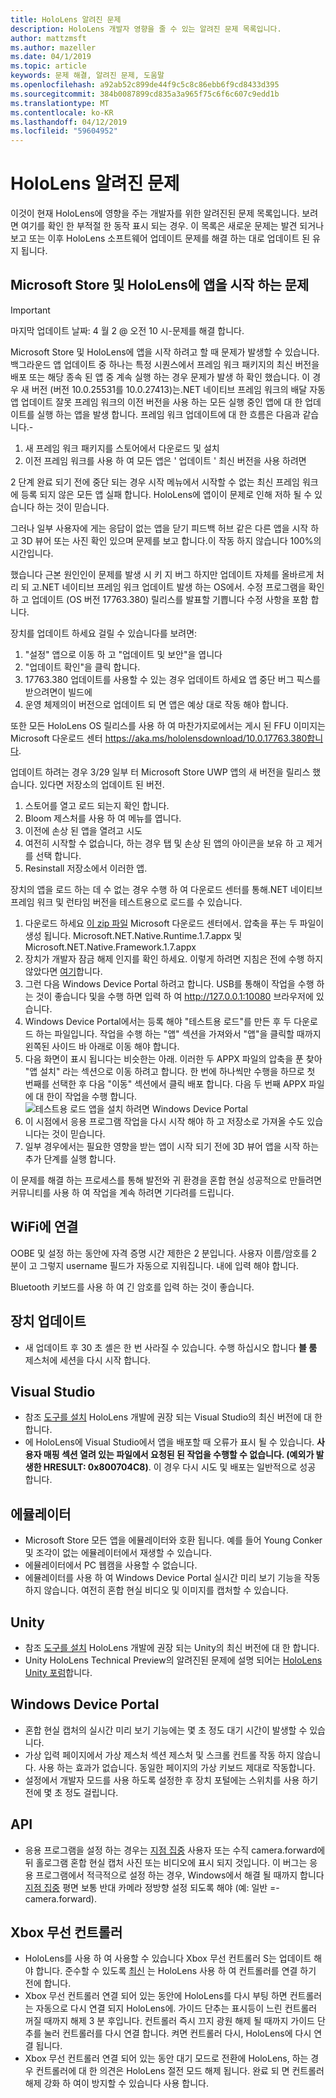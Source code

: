 ```yaml
---
title: HoloLens 알려진 문제
description: HoloLens 개발자 영향을 줄 수 있는 알려진 문제 목록입니다.
author: mattzmsft
ms.author: mazeller
ms.date: 04/1/2019
ms.topic: article
keywords: 문제 해결, 알려진 문제, 도움말
ms.openlocfilehash: a92ab52c899de44f9c5c8c86ebb6f9cd8433d395
ms.sourcegitcommit: 384b0087899cd835a3a965f75c6f6c607c9edd1b
ms.translationtype: MT
ms.contentlocale: ko-KR
ms.lasthandoff: 04/12/2019
ms.locfileid: "59604952"
---
```

# <a name="hololens-known-issues"></a>HoloLens 알려진 문제

이것이 현재 HoloLens에 영향을 주는 개발자를 위한 알려진된 문제 목록입니다. 보려면 여기를 확인 한 부적절 한 동작 표시 되는 경우. 이 목록은 새로운 문제는 발견 되거나 보고 또는 이후 HoloLens 소프트웨어 업데이트 문제를 해결 하는 대로 업데이트 된 유지 됩니다.

## <a name="issues-launching-the-microsoft-store-and-apps-on-hololens"></a>Microsoft Store 및 HoloLens에 앱을 시작 하는 문제

>[!IMPORTANT]
>마지막 업데이트 날짜: 4 월 2 @ 오전 10 시-문제를 해결 합니다. 

Microsoft Store 및 HoloLens에 앱을 시작 하려고 할 때 문제가 발생할 수 있습니다. 백그라운드 앱 업데이트 중 하나는 특정 시퀀스에서 프레임 워크 패키지의 최신 버전을 배포 또는 해당 종속 된 앱 중 계속 실행 하는 경우 문제가 발생 하 확인 했습니다. 이 경우 새 버전 (버전 10.0.25531를 10.0.27413)는.NET 네이티브 프레임 워크의 배달 자동 앱 업데이트 잘못 프레임 워크의 이전 버전을 사용 하는 모든 실행 중인 앱에 대 한 업데이트를 실행 하는 앱을 발생 합니다.  프레임 워크 업데이트에 대 한 흐름은 다음과 같습니다.-

1.  새 프레임 워크 패키지를 스토어에서 다운로드 및 설치
2.  이전 프레임 워크를 사용 하 여 모든 앱은 ' 업데이트 ' 최신 버전을 사용 하려면

2 단계 완료 되기 전에 중단 되는 경우 시작 메뉴에서 시작할 수 없는 최신 프레임 워크에 등록 되지 않은 모든 앱 실패 합니다.  HoloLens에 앱이이 문제로 인해 저하 될 수 있습니다 하는 것이 믿습니다.

그러나 일부 사용자에 게는 응답이 없는 앱을 닫기 피드백 허브 같은 다른 앱을 시작 하 고 3D 뷰어 또는 사진 확인 있으며 문제를 보고 합니다.이 작동 하지 않습니다 100%의 시간입니다.

했습니다 근본 원인인이 문제를 발생 시 키 지 버그 하지만 업데이트 자체를 올바르게 처리 되 고.NET 네이티브 프레임 워크 업데이트 발생 하는 OS에서. 수정 프로그램을 확인 하 고 업데이트 (OS 버전 17763.380) 릴리스를 발표할 기쁩니다 수정 사항을 포함 합니다. 

장치를 업데이트 하세요 걸릴 수 있습니다를 보려면:

1.  "설정" 앱으로 이동 하 고 "업데이트 및 보안"을 엽니다
2.  "업데이트 확인"을 클릭 합니다.
3.  17763.380 업데이트를 사용할 수 있는 경우 업데이트 하세요 앱 중단 버그 픽스를 받으려면이 빌드에
4.  운영 체제의이 버전으로 업데이트 되 면 앱은 예상 대로 작동 해야 합니다.

또한 모든 HoloLens OS 릴리스를 사용 하 여 마찬가지로에서는 게시 된 FFU 이미지는 Microsoft 다운로드 센터 https://aka.ms/hololensdownload/10.0.17763.380합니다. 

업데이트 하려는 경우 3/29 일부 터 Microsoft Store UWP 앱의 새 버전을 릴리스 했습니다. 있다면 저장소의 업데이트 된 버전.

1) 스토어를 열고 로드 되는지 확인 합니다.
2) Bloom 제스처를 사용 하 여 메뉴를 엽니다.
3) 이전에 손상 된 앱을 열려고 시도
3) 여전히 시작할 수 없습니다, 하는 경우 탭 및 손상 된 앱의 아이콘을 보유 하 고 제거를 선택 합니다.
4) Resinstall 저장소에서 이러한 앱.

장치의 앱을 로드 하는 데 수 없는 경우 수행 하 여 다운로드 센터를 통해.NET 네이티브 프레임 워크 및 런타임 버전을 테스트용으로 로드를 수 있습니다.

1)  다운로드 하세요 [이 zip 파일](http://download.microsoft.com/download/8/5/C/85C23745-794C-419D-B8D7-115FBCCD6DA7/netfx_1.7.zip) Microsoft 다운로드 센터에서.  압축을 푸는 두 파일이 생성 됩니다.  Microsoft.NET.Native.Runtime.1.7.appx 및 Microsoft.NET.Native.Framework.1.7.appx
2)  장치가 개발자 잠금 해제 인지를 확인 하세요.  이렇게 하려면 지침은 전에 수행 하지 않았다면 [여기](https://nam06.safelinks.protection.outlook.com/?url=https%3A%2F%2Fdocs.microsoft.com%2Fen-us%2Fwindows%2Fmixed-reality%2Fusing-the-windows-device-portal&data=02%7C01%7Cjalynch%40microsoft.com%7C3622a462ebd04870fccb08d6ae94cad6%7C72f988bf86f141af91ab2d7cd011db47%7C1%7C0%7C636888351416725140&sdata=ZB6Zdx9GV95PcU6FAVgWaP3eQNMsyIc%2FbNDEby3Sb8A%3D&reserved=0)합니다.
3)  그런 다음 Windows Device Portal 하려고 합니다.  USB를 통해이 작업을 수행 하는 것이 좋습니다 및을 수행 하면 입력 하 여 http://127.0.0.1:10080 브라우저에 있습니다.  
4)  Windows Device Portal에서는 등록 해야 "테스트용 로드"를 만든 후 두 다운로드 하는 파일입니다.  작업을 수행 하는 "앱" 섹션을 가져와서 "앱"을 클릭할 때까지 왼쪽된 사이드 바 아래로 이동 해야 합니다.
5)  다음 화면이 표시 됩니다는 비슷한는 아래.  이러한 두 APPX 파일의 압축을 푼 찾아 "앱 설치" 라는 섹션으로 이동 하려고 합니다.  한 번에 하나씩만 수행을 하므로 첫 번째를 선택한 후 다음 "이동" 섹션에서 클릭 배포 합니다.  다음 두 번째 APPX 파일에 대 한이 작업을 수행 합니다. 
  ![테스트용 로드 앱을 설치 하려면 Windows Device Portal](images/20190322-DevicePortal.png)<br>
6)  이 시점에서 응용 프로그램 작업을 다시 시작 해야 하 고 저장소로 가져올 수도 있습니다는 것이 믿습니다.
7)  일부 경우에서는 필요한 영향을 받는 앱이 시작 되기 전에 3D 뷰어 앱을 시작 하는 추가 단계를 실행 합니다. 

이 문제를 해결 하는 프로세스를 통해 발전와 귀 환경을 혼합 현실 성공적으로 만들려면 커뮤니티를 사용 하 여 작업을 계속 하려면 기다려를 드립니다.

## <a name="connecting-to-wifi"></a>WiFi에 연결

OOBE 및 설정 하는 동안에 자격 증명 시간 제한은 2 분입니다. 사용자 이름/암호를 2 분이 고 그렇지 username 필드가 자동으로 지워집니다. 내에 입력 해야 합니다.

Bluetooth 키보드를 사용 하 여 긴 암호를 입력 하는 것이 좋습니다.

## <a name="device-update"></a>장치 업데이트
* 새 업데이트 후 30 초 셸은 한 번 사라질 수 있습니다. 수행 하십시오 합니다 **블 룸** 제스처에 세션을 다시 시작 합니다.

## <a name="visual-studio"></a>Visual Studio
* 참조 [도구를 설치](install-the-tools.md) HoloLens 개발에 권장 되는 Visual Studio의 최신 버전에 대 한 합니다.
* 에 HoloLens에 Visual Studio에서 앱을 배포할 때 오류가 표시 될 수 있습니다. **사용자 매핑 섹션 열려 있는 파일에서 요청된 된 작업을 수행할 수 없습니다. (예외가 발생한 HRESULT: 0x800704C8)**. 이 경우 다시 시도 및 배포는 일반적으로 성공 합니다.

## <a name="emulator"></a>에뮬레이터
* Microsoft Store 모든 앱을 에뮬레이터와 호환 됩니다. 예를 들어 Young Conker 및 조각이 없는 에뮬레이터에서 재생할 수 있습니다.
* 에뮬레이터에서 PC 웹캠을 사용할 수 없습니다.
* 에뮬레이터를 사용 하 여 Windows Device Portal 실시간 미리 보기 기능을 작동 하지 않습니다. 여전히 혼합 현실 비디오 및 이미지를 캡처할 수 있습니다.

## <a name="unity"></a>Unity
* 참조 [도구를 설치](install-the-tools.md) HoloLens 개발에 권장 되는 Unity의 최신 버전에 대 한 합니다.
* Unity HoloLens Technical Preview의 알려진된 문제에 설명 되어는 [HoloLens Unity 포럼](http://forum.unity3d.com/threads/known-issues.394627/)합니다.

## <a name="windows-device-portal"></a>Windows Device Portal
* 혼합 현실 캡처의 실시간 미리 보기 기능에는 몇 초 정도 대기 시간이 발생할 수 있습니다.
* 가상 입력 페이지에서 가상 제스처 섹션 제스처 및 스크롤 컨트롤 작동 하지 않습니다. 사용 하는 효과가 없습니다. 동일한 페이지의 가상 키보드 제대로 작동합니다.
* 설정에서 개발자 모드를 사용 하도록 설정한 후 장치 포털에는 스위치를 사용 하기 전에 몇 초 정도 걸립니다.

## <a name="api"></a>API
* 응용 프로그램을 설정 하는 경우는 [지점 집중](focus-point-in-unity.md) 사용자 또는 수직 camera.forward에 뒤 홀로그램 혼합 현실 캡처 사진 또는 비디오에 표시 되지 것입니다. 이 버그는 응용 프로그램에서 적극적으로 설정 하는 경우, Windows에서 해결 될 때까지 합니다 [지점 집중](focus-point-in-unity.md) 평면 보통 반대 카메라 정방향 설정 되도록 해야 (예: 일반 =-camera.forward).

## <a name="xbox-wireless-controller"></a>Xbox 무선 컨트롤러
* HoloLens를 사용 하 여 사용할 수 있습니다 Xbox 무선 컨트롤러 S는 업데이트 해야 합니다. 준수할 수 있도록 [최신](https://support.xbox.com/xbox-one/accessories/update-controller-for-stereo-headset-adapter) 는 HoloLens 사용 하 여 컨트롤러를 연결 하기 전에 합니다.
* Xbox 무선 컨트롤러 연결 되어 있는 동안에 HoloLens를 다시 부팅 하면 컨트롤러는 자동으로 다시 연결 되지 HoloLens에. 가이드 단추는 표시등이 느린 컨트롤러 꺼질 때까지 해제 3 분 후입니다. 컨트롤러 즉시 끄지 광원 해제 될 때까지 가이드 단추를 눌러 컨트롤러를 다시 연결 합니다. 켜면 컨트롤러 다시, HoloLens에 다시 연결 됩니다.
* Xbox 무선 컨트롤러 연결 되어 있는 동안 대기 모드로 전환에 HoloLens, 하는 경우 컨트롤러에 대 한 의견은 HoloLens 절전 모드 해제 됩니다. 완료 되 면 컨트롤러 해제 강화 하 여이 방지할 수 있습니다 사용 합니다.
